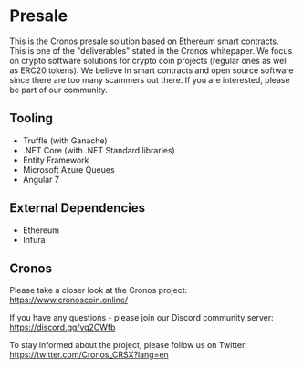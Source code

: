 # Presale

This is the Cronos presale solution based on Ethereum smart contracts. This is one of the "deliverables" stated in the Cronos whitepaper. We focus on crypto software solutions for crypto coin projects (regular ones as well as ERC20 tokens). We believe in smart contracts and open source software since there are too many scammers out there. If you are interested, please be part of our community.

## Tooling
* Truffle (with Ganache)
* .NET Core (with .NET Standard libraries)
* Entity Framework
* Microsoft Azure Queues
* Angular 7

## External Dependencies
* Ethereum
* Infura

## Cronos
Please take a closer look at the Cronos project: https://www.cronoscoin.online/

If you have any questions - please join our Discord community server: https://discord.gg/vq2CWfb

To stay informed about the project, please follow us on Twitter: https://twitter.com/Cronos_CRSX?lang=en
